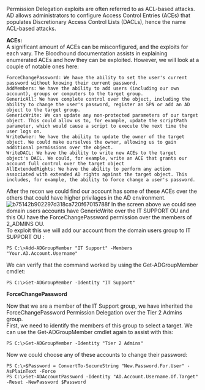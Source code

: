 Permission Delegation exploits are often referred to as ACL-based attacks. AD allows administrators to configure Access Control Entries (ACEs) that populates Discretionary Access Control Lists (DACLs), hence the name ACL-based attacks. 
<br>

**ACEs:**
<br>
A significant amount of ACEs can be misconfigured, and the exploits for each vary. The Bloodhound documentation assists in explaining enumerated ACEs and how they can be exploited. However, we will look at a couple of notable ones here:

    ForceChangePassword: We have the ability to set the user's current password without knowing their current password.
    AddMembers: We have the ability to add users (including our own account), groups or computers to the target group.
    GenericAll: We have complete control over the object, including the ability to change the user's password, register an SPN or add an AD object to the target group.
    GenericWrite: We can update any non-protected parameters of our target object. This could allow us to, for example, update the scriptPath parameter, which would cause a script to execute the next time the user logs on.
    WriteOwner: We have the ability to update the owner of the target object. We could make ourselves the owner, allowing us to gain additional permissions over the object.
    WriteDACL: We have the ability to write new ACEs to the target object's DACL. We could, for example, write an ACE that grants our account full control over the target object
    AllExtendedRights: We have the ability to perform any action associated with extended AD rights against the target object. This includes, for example, the ability to force change a user's password.

After the recon we could find our account has some of these ACEs over the others that could have higher privilages in the AD environment.
![b75142b902297d318ca720f67015788f](https://github.com/user-attachments/assets/fae6a79b-6000-4db6-890b-6d8771b6b1c6)
In the screen above we could see domain users accounts have GenericWrite over the IT SUPPORT OU and this OU have the ForceChangePassword permission over the members of 2_ADMINS OU.<br>
To exploit this we will add our account from the domain users group to IT SUPPORT OU :
```
PS C:\>Add-ADGroupMember "IT Support" -Members "Your.AD.Account.Username"
```
We can verify that the command worked by using the Get-ADGroupMember cmdlet:
```
PS C:\>Get-ADGroupMember -Identity "IT Support"
```

**ForceChangePassword**

Now that we are a member of the IT Support group, we have inherited the ForceChangePassword Permission Delegation over the Tier 2 Admins group.<br>
First, we need to identify the members of this group to select a target. We can use the Get-ADGroupMember cmdlet again to assist with this:
```
PS C:\>Get-ADGroupMember -Identity "Tier 2 Admins"
```
Now we could choose any of these accounts to change their password:
```
PS C:\>$Password = ConvertTo-SecureString "New.Password.For.User" -AsPlainText -Force 
PS C:\>Set-ADAccountPassword -Identity "AD.Account.Username.Of.Target" -Reset -NewPassword $Password 
```




























